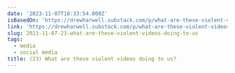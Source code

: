 ```yaml
---
date: '2023-11-07T18:33:54.000Z'
isBasedOn: 'https://drewharwell.substack.com/p/what-are-these-violent-videos-doing'
link: 'https://drewharwell.substack.com/p/what-are-these-violent-videos-doing'
slug: 2023-11-07-23-what-are-these-violent-videos-doing-to-us
tags:
  - media
  - social media
title: (23) What are these violent videos doing to us?
---
```


